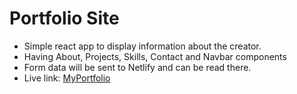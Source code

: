 # Portfolio Site

- Simple react app to display information about the creator.
- Having About, Projects, Skills, Contact and Navbar components
- Form data will be sent to Netlify and can be read there.
- Live link: [MyPortfolio](https://ashish-uniyal.netlify.app)
